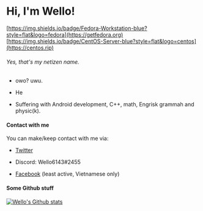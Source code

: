 # Hi, I'm Wello!

[https://img.shields.io/badge/Fedora-Workstation-blue?style=flat&logo=fedora](https://getfedora.org)
[https://img.shields.io/badge/CentOS-Server-blue?style=flat&logo=centos](https://centos.rip)

###### Yes, that's my netizen name.

- owo? uwu.

- He

- Suffering with Android development, C++, math, Engrisk grammah and physic(k).

#### Contact with me

You can make/keep contact with me via:

- [Twitter](https://twitter.com/wello6143)

- Discord: Wello6143#2455

- [Facebook](https://fb.me/wellothedev) (least active, Vietnamese only)

#### Some Github stuff

[![Wello's Github stats](https://github-readme-stats.vercel.app/api?username=wello6143)](https://github.com/anuraghazra/github-readme-stats)

